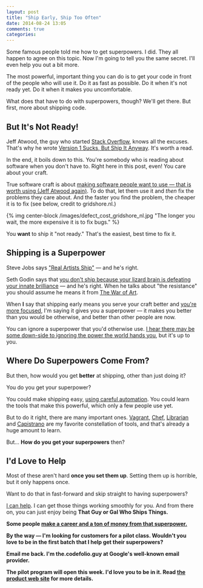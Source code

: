 ```yaml
---
layout: post
title: "Ship Early, Ship Too Often"
date: 2014-08-24 13:05
comments: true
categories: 
---
```


Some famous people told me how to get superpowers. I did. They all happen to
agree on this topic. Now I'm going to tell you the same secret. I'll even
help you out a bit more.

The most powerful, important thing you can do is to get your code in front of
the people who will use it. Do it as fast as possible. Do it when it's not
ready yet. Do it when it makes you uncomfortable.

What does that have to do with superpowers, though? We'll get there. But first,
more about shipping code.

## But It's Not Ready!

Jeff Atwood, the guy who started <a href="http://stackoverflow.com" target="_so">Stack Overflow</a>, knows
all the excuses. That's why he wrote
<a href="http://blog.codinghorror.com/version-1-sucks-but-ship-it-anyway/" target="_atwood">Version 1
Sucks, But Ship It Anyway</a>. It's worth a read.

In the end, it boils down to this. You're somebody who is reading about
software when you don't have to. Right here in this post, even! You care about
your craft.

True software craft is about <a
href="http://blog.codinghorror.com/shipping-isnt-enough/" target="_atwood2">making software
people want to use &mdash; that is worth using (Jeff Atwood again)</a>. To do that,
let them use it and <i>then</i> fix the problems they care about. And the faster you
find the problem, the cheaper it is to fix (see below, credit to gridshore.nl.)

{% img center-block /images/defect_cost_gridshore_nl.jpg "The longer you wait, the more expensive it is to fix bugs." %}

You <b>want</b> to ship it "not ready." That's the easiest, best time to fix it.

## Shipping is a Superpower

Steve Jobs says <a href="http://en.wikiquote.org/wiki/Steve_Jobs" target="_wikiquote">"Real Artists Ship"</a> &mdash; and he's right.

Seth Godin says that <a
href="http://99u.com/articles/6249/seth-godin-the-truth-about-shipping" target="_godin">you
don't ship because your lizard brain is defeating your innate brilliance</a>
&mdash; and he's right. When he talks about "the resistance" you should assume
he means it from <a
href="http://www.amazon.com/The-War-Art-Through-Creative/dp/1936891026" target="_warofart">The
War of Art</a>.

When <b>I</b> say that shipping early means you serve your craft better and <a
href="http://mstrick.com/ship-early-and-often/" target="_mstrick">you're more focused</a>, I'm
saying it gives you a superpower &mdash; it makes you better than you would
be otherwise, and better than other people are now.

You can ignore a superpower that you'd otherwise use. <a
href="http://en.wikipedia.org/wiki/Uncle_Ben" target="_uncleben">I hear there may be some
down-side to ignoring the power the world hands you</a>, but it's up to you.

## Where Do Superpowers Come From?

But then, how would you get <b>better</b> at shipping, other than just doing it?

You do you get your superpower?

You could make shipping easy, <a
href="http://puppetlabs.com/blog/continuous-integration-success-depends-on-automation" target="_puppet">using
careful automation</a>. You could learn the tools that make this powerful,
which only a few people use yet.

But to do it right, there are many important ones. <a
href="http://vagrantup.com" target="_vagrant">Vagrant</a>, <a
href="http://getchef.com" target="_chef">Chef</a>, <a
href="https://github.com/applicationsonline/librarian" target="_librarian">Librarian</a> and <a
href="http://capistranorb.com" target="_capistrano">Capistrano</a> are my favorite constellation of
tools, and that's already a huge amount to learn.

But... <b>How do you get your superpowers</b> then?

## I'd Love to Help

Most of these aren't hard <b>once you set them up</b>. Setting them up is
horrible, but it only happens once.

Want to do that in fast-forward and skip straight to having superpowers?

<a href="http://rubymadscience.com">I can help</a>. I can get those things
working smoothly for you. And from there on, you can just enjoy being
<b>That Guy or Gal Who Ships Things</a>.

Some people <a
href="http://unicornfree.com/2010/i-made-216668-from-products" target="_amyhoy">make a career
and a ton of money from that superpower.</a>

By the way &mdash; I'm looking for customers for a pilot class. Wouldn't
you love to be in the <b>first</b> batch that I help get their superpowers?

Email me back. I'm the.codefolio.guy at Google's well-known email provider.

The pilot program will open this week. I'd love you to be in it. Read <a
href="http://rubymadscience.com">the product web site</a> for more details.
